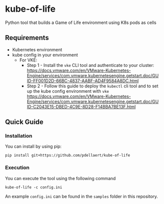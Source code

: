 # kube-of-life

Python tool that builds a Game of Life environment using K8s pods as cells

## Requirements

* Kubernetes environment
* kube config in your environment 
  * For VKE:
    * Step 1 - Install the `vke` CLI tool and authenticate to your cluster: https://docs.vmware.com/en/VMware-Kubernetes-Engine/services/com.vmware.kubernetesengine.getstart.doc/GUID-FF001D2D-66BC-4837-AABF-AD4F9584A8DC.html
    * Step 2 - Follow this guide to deploy the `kubectl` cli tool and to set up the kube config environment with `vke` https://docs.vmware.com/en/VMware-Kubernetes-Engine/services/com.vmware.kubernetesengine.getstart.doc/GUID-C2043E15-DBED-4C9E-8D28-F14BBA7BE13F.html

## Quick Guide

### Installation

You can install by using pip:

```
pip install git+https://github.com/pdellaert/kube-of-life
```

### Execution

You can execute the tool using the following command

```
kube-of-life -c config.ini
```

An example `config.ini` can be found in the `samples` folder in this repository.